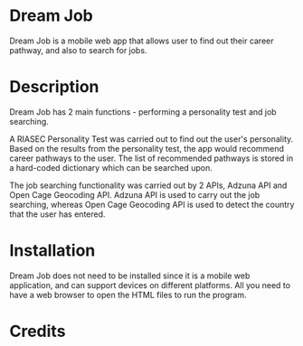 # Dream Job
Dream Job is a mobile web app that allows user to find out their career pathway, and also to search for jobs.

# Description
Dream Job has 2 main functions - performing a personality test and job searching. 

A RIASEC Personality Test was carried out to find out the user's personality. Based on the results from the personality test, the app would recommend career pathways to the user. The list of recommended pathways is stored in a hard-coded dictionary which can be searched upon.

The job searching functionality was carried out by 2 APIs, Adzuna API and Open Cage Geocoding API. Adzuna API is used to carry out the job searching, whereas Open Cage Geocoding API is used to detect the country that the user has entered.

# Installation
Dream Job does not need to be installed since it is a mobile web application, and can support devices on different platforms. All you need to have a web browser to open the HTML files to run the program.

# Credits

# 
